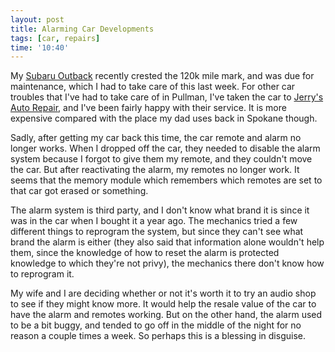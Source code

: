 ```yaml
---
layout: post
title: Alarming Car Developments
tags: [car, repairs]
time: '10:40'
---
```


My [Subaru Outback][] recently crested the 120k mile mark, and was due for maintenance, which I had to take care of this last week.  For other car troubles that I've had to take care of in Pullman, I've taken the car to [Jerry's Auto Repair][jar], and I've been fairly happy with their service.  It is more expensive compared with the place my dad uses back in Spokane though.

[Subaru Outback]:http://en.wikipedia.org/wiki/Subaru_Outback
[jar]:http://www.jerrysautorepair.com/

Sadly, after getting my car back this time, the car remote and alarm no longer works.  When I dropped off the car, they needed to disable the alarm system because I forgot to give them my remote, and they couldn't move the car.  But after reactivating the alarm, my remotes no longer work.  It seems that the memory module which remembers which remotes are set to that car got erased or something.

The alarm system is third party, and I don't know what brand it is since it was in the car when I bought it a year ago.  The mechanics tried a few different things to reprogram the system, but since they can't see what brand the alarm is either (they also said that information alone wouldn't help them, since the knowledge of how to reset the alarm is protected knowledge to which they're not privy), the mechanics there don't know how to reprogram it.

My wife and I are deciding whether or not it's worth it to try an audio shop to see if they might know more.  It would help the resale value of the car to have the alarm and remotes working.  But on the other hand, the alarm used to be a bit buggy, and tended to go off in the middle of the night for no reason a couple times a week.  So perhaps this is a blessing in disguise.
